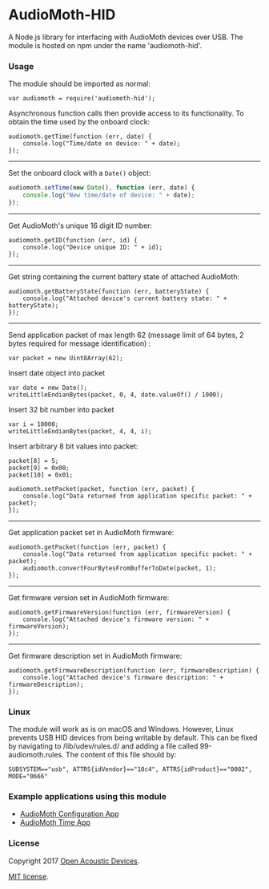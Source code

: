 # AudioMoth-HID #
A Node.js library for interfacing with AudioMoth devices over USB. The module is hosted on npm under the name 'audiomoth-hid'.

### Usage ###

The module should be imported as normal:
```
var audiomoth = require('audiomoth-hid');
```

Asynchronous function calls then provide access to its functionality. To obtain the time used by the onboard clock:
```
audiomoth.getTime(function (err, date) {
	console.log("Time/date on device: " + date);
});
```

---
Set the onboard clock with a `Date()` object:

```javascript
audiomoth.setTime(new Date(), function (err, date) {
	console.log("New time/date of device: " + date);
});
```

---
Get AudioMoth's unique 16 digit ID number:
```
audiomoth.getID(function (err, id) {
	console.log("Device unique ID: " + id);
});
```

---
Get string containing the current battery state of attached AudioMoth:
```
audiomoth.getBatteryState(function (err, batteryState) {
	console.log("Attached device's current battery state: " + batteryState);
});
```

---
Send application packet of max length 62 (message limit of 64 bytes, 2 bytes required for message identification) :
```
var packet = new Uint8Array(62);
```

Insert date object into packet
```
var date = new Date();
writeLittleEndianBytes(packet, 0, 4, date.valueOf() / 1000);
```

Insert 32 bit number into packet
```
var i = 10000;
writeLittleEndianBytes(packet, 4, 4, i);
```

Insert arbitrary 8 bit values into packet:
```
packet[8] = 5;
packet[9] = 0x00;
packet[10] = 0x01;
```

```
audiomoth.setPacket(packet, function (err, packet) {
	console.log("Data returned from application specific packet: " + packet);
});
```

---
Get application packet set in AudioMoth firmware:
```
audiomoth.getPacket(function (err, packet) {
	console.log("Data returned from application specific packet: " + packet);
	audiomoth.convertFourBytesFromBufferToDate(packet, 1);
});
```

---
Get firmware version set in AudioMoth firmware:
```
audiomoth.getFirmwareVersion(function (err, firmwareVersion) {
    console.log("Attached device's firmware version: " + firmwareVersion);
});
```

---
Get firmware description set in AudioMoth firmware:
```
audiomoth.getFirmwareDescription(function (err, firmwareDescription) {
    console.log("Attached device's firmware description: " + firmwareDescription);
});
```

### Linux ###

The module will work as is on macOS and Windows. However, Linux prevents USB HID devices from being writable by default. This can be fixed by navigating to /lib/udev/rules.d/ and adding a file called 99-audiomoth.rules. The content of this file should by:
```
SUBSYSTEM=="usb", ATTRS{idVendor}=="10c4", ATTRS{idProduct}=="0002", MODE="0666"
```

### Example applications using this module ###
* [AudioMoth Configuration App](https://github.com/OpenAcousticDevices/AudioMoth-Configuration-App)
* [AudioMoth Time App](https://github.com/OpenAcousticDevices/AudioMoth-Time-App)

### License ###

Copyright 2017 [Open Acoustic Devices](http://www.openacousticdevices.info/).

[MIT license](http://www.openacousticdevices.info/license).
